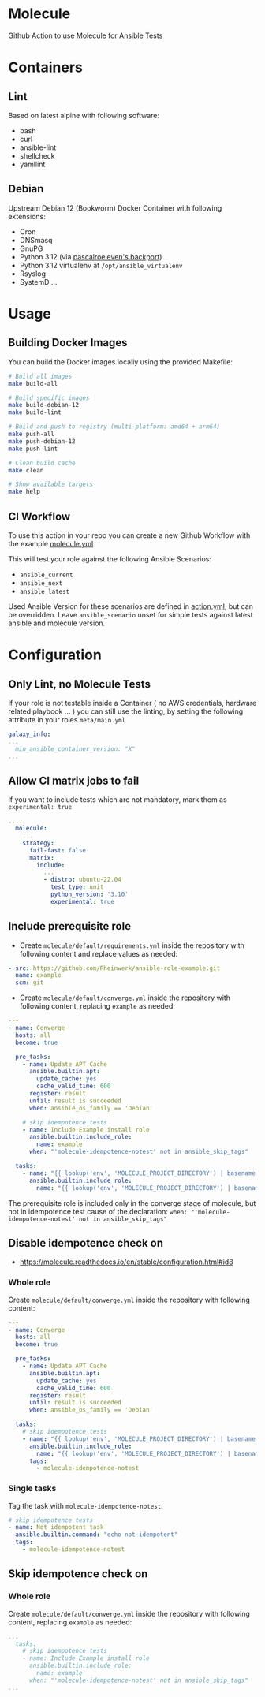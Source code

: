 # Molecule

Github Action to use Molecule for Ansible Tests

# Containers

## Lint

Based on latest alpine with following software:
- bash
- curl
- ansible-lint
- shellcheck
- yamllint

## Debian

Upstream Debian 12 (Bookworm) Docker Container with following extensions:

- Cron
- DNSmasq
- GnuPG
- Python 3.12 (via [pascalroeleven's backport](https://github.com/pascallj/python3.12-backport))
- Python 3.12 virtualenv at `/opt/ansible_virtualenv`
- Rsyslog
- SystemD
...

# Usage

## Building Docker Images

You can build the Docker images locally using the provided Makefile:

```bash
# Build all images
make build-all

# Build specific images
make build-debian-12
make build-lint

# Build and push to registry (multi-platform: amd64 + arm64)
make push-all
make push-debian-12
make push-lint

# Clean build cache
make clean

# Show available targets
make help
```

## CI Workflow
To use this action in your repo you can create a new Github Workflow with the example [molecule.yml](examples/molecule.yml)

This will test your role against the following Ansible Scenarios:
- `ansible_current`
- `ansible_next`
- `ansible_latest`

Used Ansible Version for these scenarios are defined in [action.yml](examples/action.yml), but can be overridden. Leave `ansible_scenario` unset for simple tests against latest ansible and molecule version.

# Configuration
## Only Lint, no Molecule Tests

If your role is not testable inside a Container ( no AWS credentials, hardware related playbook ... ) you can still use the linting,
by setting the following attribute in your roles `meta/main.yml`

```yaml
galaxy_info:
...
  min_ansible_container_version: "X"
...
```

## Allow CI matrix jobs to fail

If you want to include tests which are not mandatory, mark them as `experimental: true`

```yaml
....
  molecule:
    ...
    strategy:
      fail-fast: false
      matrix:
        include:
          ...
          - distro: ubuntu-22.04
            test_type: unit
            python_version: '3.10'
            experimental: true

```

## Include prerequisite role

* Create `molecule/default/requirements.yml` inside the repository with following content and replace values as needed:

```yaml
- src: https://github.com/Rheinwerk/ansible-role-example.git
  name: example
  scm: git

```

* Create `molecule/default/converge.yml` inside the repository with following content, replacing `example` as needed:

```yaml
---
- name: Converge
  hosts: all
  become: true

  pre_tasks:
    - name: Update APT Cache
      ansible.builtin.apt:
        update_cache: yes
        cache_valid_time: 600
      register: result
      until: result is succeeded
      when: ansible_os_family == 'Debian'

    # skip idempotence tests
    - name: Include Example install role
      ansible.builtin.include_role:
        name: example
      when: "'molecule-idempotence-notest' not in ansible_skip_tags"

  tasks:
    - name: "{{ lookup('env', 'MOLECULE_PROJECT_DIRECTORY') | basename }}"
      ansible.builtin.include_role:
        name: "{{ lookup('env', 'MOLECULE_PROJECT_DIRECTORY') | basename }}"
```

The prerequisite role is included only in the converge stage of molecule, but not in idempotence test cause of the declaration:
`when: "'molecule-idempotence-notest' not in ansible_skip_tags"`


## Disable idempotence check on
- https://molecule.readthedocs.io/en/stable/configuration.html#id8

### Whole role

Create `molecule/default/converge.yml` inside the repository with following content:

```yaml
---
- name: Converge
  hosts: all
  become: true

  pre_tasks:
    - name: Update APT Cache
      ansible.builtin.apt:
        update_cache: yes
        cache_valid_time: 600
      register: result
      until: result is succeeded
      when: ansible_os_family == 'Debian'

  tasks:
    # skip idempotence tests
    - name: "{{ lookup('env', 'MOLECULE_PROJECT_DIRECTORY') | basename }}"
      ansible.builtin.include_role:
        name: "{{ lookup('env', 'MOLECULE_PROJECT_DIRECTORY') | basename }}"
      tags:
        - molecule-idempotence-notest
```

### Single tasks

Tag the task with `molecule-idempotence-notest`:

```yaml
# skip idempotence tests
- name: Not idempotent task
  ansible.builtin.command: "echo not-idempotent"
  tags:
    - molecule-idempotence-notest
```

## Skip idempotence check on

### Whole role

Create `molecule/default/converge.yml` inside the repository with following content, replacing `example` as needed:

```yaml
...
  tasks:
    # skip idempotence tests
    - name: Include Example install role
      ansible.builtin.include_role:
        name: example
      when: "'molecule-idempotence-notest' not in ansible_skip_tags"
...
```
